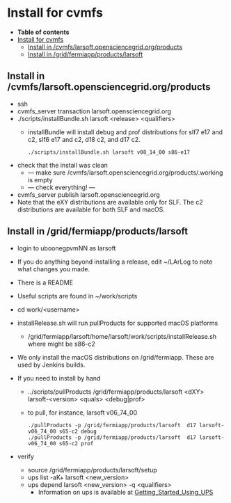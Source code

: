 Install for cvmfs
========================================

-   **Table of contents**
-   [Install for cvmfs](#Install-for-cvmfs)
    -   [Install in /cvmfs/larsoft.opensciencegrid.org/products](#Install-in-cvmfslarsoftopensciencegridorgproducts)
    -   [Install in /grid/fermiapp/products/larsoft](#Install-in-gridfermiappproductslarsoft)

Install in /cvmfs/larsoft.opensciencegrid.org/products
-------------------------------------------------------------------------------------------------------------

-   ssh
-   cvmfs_server transaction larsoft.opensciencegrid.org
-   ./scripts/installBundle.sh larsoft \<release\> \<qualifiers\>
    -   installBundle will install debug and prof distributions for slf7 e17 and c2, slf6 e17 and c2, d18 c2, and d17 c2.

            ./scripts/installBundle.sh larsoft v08_14_00 s86-e17

-   check that the install was clean
    -   — make sure /cvmfs/larsoft.opensciencegrid.org/products/.working is empty
    -   — check everything! —
-   cvmfs_server publish larsoft.opensciencegrid.org
-   Note that the eXY distributions are available only for SLF. The c2 distributions are available for both SLF and macOS.

Install in /grid/fermiapp/products/larsoft
--------------------------------------------------------------------------------------

-   login to uboonegpvmNN as larsoft
-   If you do anything beyond installing a release, edit \~/LArLog to note what changes you made.
-   There is a README
-   Useful scripts are found in \~/work/scripts
-   cd work/\<username\>
-   installRelease.sh will run pullProducts for supported macOS platforms
    -   /grid/fermiapp/larsoft/home/larsoft/work/scripts/installRelease.sh <release> <quals>
            where <quals> might be s86-c2

-   We only install the macOS distributions on /grid/fermiapp. These are used by Jenkins builds.
-   If you need to install by hand
    -   ../scripts/pullProducts /grid/fermiapp/products/larsoft \<dXY\> larsoft-\<version\> \<quals\> \<debug|prof\>
    -   to pull, for instance, larsoft v06_74_00

            ./pullProducts -p /grid/fermiapp/products/larsoft  d17 larsoft-v06_74_00 s65-c2 debug
            ./pullProducts -p /grid/fermiapp/products/larsoft  d17 larsoft-v06_74_00 s65-c2 prof

-   verify
    -   source /grid/fermiapp/products/larsoft/setup
    -   ups list -aK+ larsoft \<new_version\>
    -   ups depend larsoft \<new_version\> -q \<qualifiers\>
        -   Information on ups is available at [Getting_Started_Using_UPS](/redmine/projects/ups/wiki/Getting_Started_Using_UPS)
